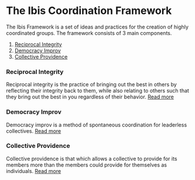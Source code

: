 # The Ibis Coordination Framework

The Ibis Framework is a set of ideas and practices for the creation of highly coordinated groups. The framework consists of 3 main components.

1. [Reciprocal Integrity](/framework/reciprocal-integrity)
2. [Democracy Improv](https://democracyimprov.org)
3. [Collective Providence](https://collectiveprovidence.org)

### Reciprocal Integrity

Reciprocal integrity is the practice of bringing out the best in others by reflecting their integrity back to them, while also relating to others such that they bring out the best in you regardless of their behavior. [Read more](/framework/reciprocal-integrity)

### Democracy Improv

Democracy improv is a method of spontaneous coordination for leaderless collectives. [Read more](https://democracyimprov.org)

### Collective Providence

Collective providence is that which allows a collective to provide for its members more than the members could provide for themselves as individuals. [Read more](https://collectiveprovidence.org)
